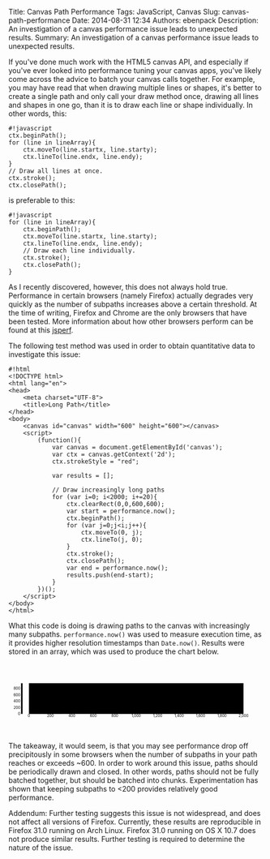 Title: Canvas Path Performance
Tags: JavaScript, Canvas
Slug: canvas-path-performance
Date: 2014-08-31 12:34
Authors: ebenpack
Description: An investigation of a canvas performance issue leads to unexpected results.
Summary: An investigation of a canvas performance issue leads to unexpected results.

If you've done much work with the HTML5 canvas API, and especially if you've ever looked into performance tuning your canvas apps, you've likely come across the advice to batch your canvas calls together. For example, you may have read that when drawing multiple lines or shapes, it's better to create a single path and only call your draw method once, drawing all lines and shapes in one go, than it is to draw each line or shape individually. In other words, this:

    #!javascript
    ctx.beginPath();
    for (line in lineArray){
        ctx.moveTo(line.startx, line.starty);
        ctx.lineTo(line.endx, line.endy);
    }
    // Draw all lines at once.
    ctx.stroke();
    ctx.closePath();

is preferable to this:

    #!javascript
    for (line in lineArray){
        ctx.beginPath();
        ctx.moveTo(line.startx, line.starty);
        ctx.lineTo(line.endx, line.endy);
        // Draw each line individually.
        ctx.stroke();
        ctx.closePath();
    }

As I recently discovered, however, this does not always hold true. Performance in certain browsers (namely Firefox) actually degrades very quickly as the number of subpaths increases above a certain threshold. At the time of writing, Firefox and Chrome are the only browsers that have been tested. More information about how other browsers perform can be found at this [jsperf](http://jsperf.com/canvas-path-performance/2).

The following test method was used in order to obtain quantitative data to investigate this issue:

    #!html
    <!DOCTYPE html>
    <html lang="en">
    <head>
        <meta charset="UTF-8">
        <title>Long Path</title>
    </head>
    <body>
        <canvas id="canvas" width="600" height="600"></canvas>
        <script>
            (function(){
                var canvas = document.getElementById('canvas');
                var ctx = canvas.getContext('2d');
                ctx.strokeStyle = "red";

                var results = [];

                // Draw increasingly long paths
                for (var i=0; i<2000; i+=20){
                    ctx.clearRect(0,0,600,600);
                    var start = performance.now();
                    ctx.beginPath();
                    for (var j=0;j<i;j++){
                        ctx.moveTo(0, j);
                        ctx.lineTo(j, 0);
                    }
                    ctx.stroke();
                    ctx.closePath();
                    var end = performance.now();
                    results.push(end-start);
                }
            })();
        </script>
    </body>
    </html>

What this code is doing is drawing paths to the canvas with increasingly many subpaths. `performance.now()` was used to measure execution time, as it provides higher resolution timestamps than `Date.now()`. Results were stored in an array, which was used to produce the chart below.

<svg viewBox="0,0,1000,280">
    <g transform="translate(80,80)">
        <g class="x axis" transform="translate(0,120)">
            <line class="tick minor" y2="-120" x2="0" transform="translate(42,0)" style="opacity: 1;"></line>
            <line class="tick minor" y2="-120" x2="0" transform="translate(126,0)" style="opacity: 1;"></line>
            <line class="tick minor" y2="-120" x2="0" transform="translate(210,0)" style="opacity: 1;"></line>
            <line class="tick minor" y2="-120" x2="0" transform="translate(294,0)" style="opacity: 1;"></line>
            <line class="tick minor" y2="-120" x2="0" transform="translate(378,0)" style="opacity: 1;"></line>
            <line class="tick minor" y2="-120" x2="0" transform="translate(462.00000000000006,0)" style="opacity: 1;"></line>
            <line class="tick minor" y2="-120" x2="0" transform="translate(546,0)" style="opacity: 1;"></line>
            <line class="tick minor" y2="-120" x2="0" transform="translate(630,0)" style="opacity: 1;"></line>
            <line class="tick minor" y2="-120" x2="0" transform="translate(714,0)" style="opacity: 1;"></line>
            <line class="tick minor" y2="-120" x2="0" transform="translate(798,0)" style="opacity: 1;"></line>
            <g transform="translate(0,0)" style="opacity: 1;">
                <line class="tick" y2="-120" x2="0"></line>
                <text y="3" x="0" dy=".71em" text-anchor="middle">0</text>
            </g>
            <g transform="translate(84,0)" style="opacity: 1;">
                <line class="tick" y2="-120" x2="0"></line>
                <text y="3" x="0" dy=".71em" text-anchor="middle">200</text>
            </g>
            <g transform="translate(168,0)" style="opacity: 1;">
                <line class="tick" y2="-120" x2="0"></line>
                <text y="3" x="0" dy=".71em" text-anchor="middle">400</text>
            </g>
            <g transform="translate(252,0)" style="opacity: 1;">
                <line class="tick" y2="-120" x2="0"></line>
                <text y="3" x="0" dy=".71em" text-anchor="middle">600</text>
            </g>
            <g transform="translate(336,0)" style="opacity: 1;">
                <line class="tick" y2="-120" x2="0"></line>
                <text y="3" x="0" dy=".71em" text-anchor="middle">800</text>
            </g>
            <g transform="translate(420,0)" style="opacity: 1;">
                <line class="tick" y2="-120" x2="0"></line>
                <text y="3" x="0" dy=".71em" text-anchor="middle">1,000</text>
            </g>
            <g transform="translate(504,0)" style="opacity: 1;">
                <line class="tick" y2="-120" x2="0"></line>
                <text y="3" x="0" dy=".71em" text-anchor="middle">1,200</text>
            </g>
            <g transform="translate(588,0)" style="opacity: 1;">
                <line class="tick" y2="-120" x2="0"></line>
                <text y="3" x="0" dy=".71em" text-anchor="middle">1,400</text>
            </g>
            <g transform="translate(672,0)" style="opacity: 1;">
                <line class="tick" y2="-120" x2="0"></line>
                <text y="3" x="0" dy=".71em" text-anchor="middle">1,600</text>
            </g>
            <g transform="translate(756,0)" style="opacity: 1;">
                <line class="tick" y2="-120" x2="0"></line>
                <text y="3" x="0" dy=".71em" text-anchor="middle">1,800</text>
            </g>
            <g transform="translate(840,0)" style="opacity: 1;">
                <line class="tick" y2="-120" x2="0"></line>
                <text y="3" x="0" dy=".71em" text-anchor="middle">2,000</text>
            </g>
            <path class="domain" d="M0,-120V0H840V-120"></path>
        </g>
        <g class="y axis" transform="translate(-25,0)">
            <g transform="translate(0,120)" style="opacity: 1;">
                <line class="tick" x2="-6" y2="0"></line>
                <text x="-9" y="0" dy=".32em" text-anchor="end">0</text>
            </g>
            <g transform="translate(0,95.24057071334579)" style="opacity: 1;">
                <line class="tick" x2="-6" y2="0"></line>
                <text x="-9" y="0" dy=".32em" text-anchor="end">200</text>
            </g>
            <g transform="translate(0,70.4811414266916)" style="opacity: 1;">
                <line class="tick" x2="-6" y2="0"></line>
                <text x="-9" y="0" dy=".32em" text-anchor="end">400</text>
            </g>
            <g transform="translate(0,45.7217121400374)" style="opacity: 1;">
                <line class="tick" x2="-6" y2="0"></line>
                <text x="-9" y="0" dy=".32em" text-anchor="end">600</text>
            </g>
            <g transform="translate(0,20.962282853383186)" style="opacity: 1;">
                <line class="tick" x2="-6" y2="0"></line>
                <text x="-9" y="0" dy=".32em" text-anchor="end">800</text>
            </g>
            <path class="domain" d="M-6,0H0V120H-6"></path>
        </g>
        <path class="chartline1" d="M0,119.99715266556885L8.4,119.9870012997277L16.8,119.98997243134718L25.2,119.98353497935483L33.6,119.97474538213508L42,119.96347984159884L50.4,119.95085253289156L58.800000000000004,119.93599687524448L67.2,119.9170559117332L75.6,119.9005908915384L84,119.81380909178408L92.4,119.52251440624426L100.8,119.83237866373032L109.2,119.80402911705758L117.60000000000001,119.76874693053983L126,119.738292832566L134.4,119.7139047945691L142.8,119.67664185348825L151.2,119.61981896340477L159.6,119.43065692356936L168,119.56101531875817L176.4,119.34276094957032L184.8,119.45318800419147L193.20000000000002,119.42483845751872L201.6,119.38274742789397L210,119.32716250924355L218.4,119.27479631613893L226.8,119.24335184110872L235.20000000000002,119.18900489344098L243.6,119.14765664694629L252,119.09677601965141L260.4,119.03970553519125L268.8,118.99588134538007L277.2,118.93484935224404L285.6,118.89795780227784L294,118.83630682365047L302.4,118.7975583163095L310.8,118.75744804124787L319.2,118.70842437132778L327.6,118.66398119602526L336,118.62647066056772L344.40000000000003,117.35395979214475L352.8,118.54488834092231L361.2,118.37231511892041L369.6,118.44547923246071L378,118.43557546054588L386.40000000000003,118.40512136257203L394.8,118.38159990444316L403.2,118.3497840382983L411.59999999999997,118.32527220311306L420,118.31895854875941L428.40000000000003,118.3085595880912L436.8,118.28800926158183L445.20000000000005,118.2777340990027L453.6,118.25755516405836L462.00000000000006,118.24430886940937L470.40000000000003,118.23948078041511L478.80000000000007,118.22722486282248L487.2,117.81287581395424L495.59999999999997,118.21360717705883L504,118.21385477143552L512.4,118.21992083186285L520.8,118.2107598426277L529.2,118.2123692051754L537.6,118.2080363053849L546,118.20357960840603L554.4,118.20902668289163L562.8000000000001,118.20741731989354L571.2,118.210017059948L579.6,118.20345581121768L588,118.20543656533043L596.4,118.19119989362507L604.8,117.79133511083886L613.1999999999999,118.1970183596757L621.6,118.19738975079036L630,118.19738975079036L638.4,118.1940472280562L646.8000000000001,118.19491380792424L655.2,118.19305685054947L663.6,118.19144748755137L672,118.18327687582297L680.4000000000001,118.17312550998182L688.8000000000001,118.1783249905411L697.2,118.09253356784315L705.6,118.08894345073232L714,118.05910833824981L722.4,118.16730704438154L730.8,118.08931484184697L739.2,118.09216217627812L747.6,118.06269845536065L756,118.02667348571286L764.4,118.16520249263009L772.8000000000001,118.16185996989593L781.2,118.15938402702982L789.6,118.15220379190741L798,118.15307037267618L806.4,118.15269898066077L814.8,118.1533179666025L823.1999999999999,118.14081445508356L831.6,118.15282277784912"></path>
        <path class="chartline2" d="M0,119.9912308291324L8.4,119.93999391376089L16.8,119.94360581930523L25.2,119.90974680456713L33.6,119.87566829748843L42,119.82725767097L50.4,119.53072611852409L58.800000000000004,119.75350762553386L67.2,119.72090193310626L75.6,119.61835568103258L84,119.55524278160658L92.4,119.50405129978782L100.8,119.51322144961271L109.2,119.43695720792967L117.60000000000001,119.2900369828913L126,119.27491726600596L134.4,119.13142993583818L142.8,119.00078123633557L151.2,118.96507900588423L159.6,118.85537802152959L168,118.76208870108046L176.4,118.64402682884715L184.8,118.53474997351618L193.20000000000002,118.3230038679366L201.6,118.2931461007684L210,118.15872641638828L218.4,118.02142188710482L226.8,117.88072333525474L235.20000000000002,117.73717732523956L243.6,117.2005280847888L252,117.35293759909716L260.4,113.53191762891937L268.8,110.89718666177275L277.2,107.63527545794592L285.6,104.35110008011594L294,101.0171323758162L302.4,97.60070289708865L310.8,94.36911902300646L319.2,90.6793943448271L327.6,87.55608221704398L336,83.95848440410875L344.40000000000003,80.20568223248725L352.8,77.28288236202775L361.2,74.23344556239297L369.6,70.37056569170028L378,67.10857748604835L386.40000000000003,63.670215857264495L394.8,60.44323352311505L403.2,56.307507465220645L411.59999999999997,53.56912510887422L420,47.83764392968311L428.40000000000003,46.02670646541338L436.8,43.49289827456225L445.20000000000005,40.17975473585841L453.6,36.59497661262485L462.00000000000006,32.873368598367264L470.40000000000003,29.00521311227945L478.80000000000007,25.453203722315394L487.2,21.83521949049407L495.59999999999997,19.685698811483718L504,16.636561229551546L512.4,14.742435425402121L520.8,15.10897636870753L529.2,14.755852931523862L537.6,12.933001848866894L546,12.931146872425032L554.4,14.418725571225323L562.8000000000001,13.544054412295864L571.2,11.614251384718287L579.6,12.094303540951373L588,10.586572152277313L596.4,11.398966042519348L604.8,10.661775823806948L613.1999999999999,10.117330953248143L621.6,11.77077925869709L630,9.823872417368008L638.4,7.789974683008694L646.8000000000001,10.0715295991846L655.2,8.72169144321795L663.6,7.964194654778922L672,5.639081960224502L680.4000000000001,8.914967881129385L688.8000000000001,5.657684833622511L697.2,5.7032650859815135L705.6,6.380235544579136L714,4.908095464115149L722.4,4.899469774139476L730.8,3.6037475599813007L739.2,3.914607889343941L747.6,3.4469436183657365L756,4.266697744151614L764.4,3.4666475435839743L772.8000000000001,4.536972788419362L781.2,3.9160970452180948L789.6,2.7566662044977335L798,1.1558531031896564L806.4,1.372214985373617L814.8,1.626467955355011L823.1999999999999,1.313460859676212L831.6,0"></path>
    </g>
</svg>

The takeaway, it would seem, is that you may see performance drop off precipitously in some browsers when the number of subpaths in your path reaches or exceeds ~600. In order to work around this issue, paths should be periodically drawn and closed. In other words, paths should not be fully batched together, but should be batched into chunks. Experimentation has shown that keeping subpaths to <200 provides relatively good performance.

Addendum: Further testing suggests this issue is not widespread, and does not affect all versions of Firefox. Currently, these results are reproducible in Firefox 31.0 running on Arch Linux. Firefox 31.0 running on OS X 10.7 does not produce similar results. Further testing is required to determine the nature of the issue.